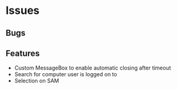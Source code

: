 # Issues

## Bugs

## Features
* Custom MessageBox to enable automatic closing after timeout
* Search for computer user is logged on to
* Selection on SAM